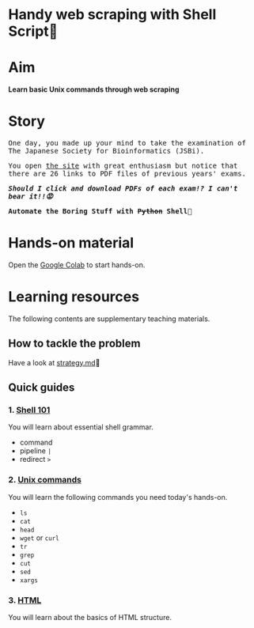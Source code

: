 # Handy web scraping with Shell Script🍰

# Aim

**Learn basic Unix commands through web scraping**

# Story
<samp>

One day, you made up your mind to take the examination of The Japanese Society for Bioinformatics (JSBi).

You open [the site](https://www.jsbi.org/activity/nintei/sankou_mondai_kako/) with great enthusiasm but notice that there are 26 links to PDF files of previous years' exams.

***Should I click and download PDFs of each exam!? I can't bear it!!😡***

**Automate the Boring Stuff with ~~Python~~ Shell🐚**

</samp>

# Hands-on material

Open the [Google Colab](https://colab.research.google.com/drive/1MXc-1M90WgUC6qrTKnB9ykdCCgfZglEL?usp=sharing) to start hands-on.

# Learning resources

The following contents are supplementary teaching materials.

## How to tackle the problem

Have a look at [strategy.md](https://github.com/akikuno/TBA-20221108/blob/main/contents/strategy.md)👀

## Quick guides
### 1. [Shell 101](https://github.com/akikuno/TBA-20221108/blob/main/contents/015-shellscript.md)

You will learn about essential shell grammar.

- command
- pipeline `|`
- redirect `>`

### 2. [Unix commands](https://github.com/akikuno/TBA-20221108/blob/main/contents/025-unix-commands.md)

You will learn the following commands you need today's hands-on.

- `ls`
- `cat`
- `head`
- `wget` or `curl`
- `tr`
- `grep`
- `cut`
- `sed`
- `xargs`

### 3. [HTML](https://github.com/akikuno/TBA-20221108/blob/main/contents/035-html.md)

You will learn about the basics of HTML structure.
